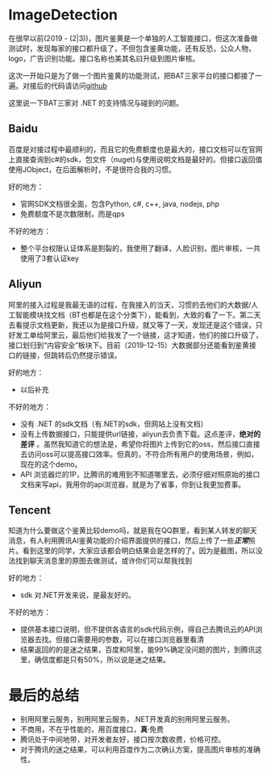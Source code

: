 # ImageDetection

在很早以前(2019 - (2|3))，图片鉴黄是一个单独的人工智能接口，但这次准备做测试时，发现每家的接口都升级了，不但包含鉴黄功能，还有反恐，公众人物，logo，广告识别功能。接口名称也美其名曰升级到图片审核。

这次一开始只是为了做一个图片鉴黄的功能测试，把BAT三家平台的接口都接了一遍。对接后的代码请访问[github](https://github.com/dogvane/ImageDetection)

这里说一下BAT三家对 .NET 的支持情况与碰到的问题。

## Baidu

百度是对接过程中最顺利的，而且它的免费额度也是最大的，接口文档可以在官网上直接查询到c#的sdk，包文件（nuget)与使用说明文档是最好的。但接口返回值使用JObject，在后面解析时，不是很符合我的习惯。

好的地方：
* 官网SDK文档很全面，包含Python, c#, c++, java, nodejs, php
* 免费额度不是次数限制，而是qps

不好的地方：
* 整个平台权限认证体系是割裂的，我使用了翻译，人脸识别，图片审核，一共使用了3套认证key

## Aliyun

阿里的接入过程是我最无语的过程，在我接入的当天，习惯的去他们的大数据/人工智能模块找文档（BT也都是在这个分类下），能看到，大致的看了一下。第二天去看提示文档更新，我还以为是接口升级，就又等了一天，发现还是这个错误，只好发工单给阿里云，最后他们给我发了一个链接，这才知道，他们的接口升级了，接口划归到“内容安全”板块下。目前（2019-12-15）大数据部分还能看到鉴黄接口的链接，但跳转后仍然提示错误。

好的地方：
* 以后补充

不好的地方：
* 没有 .NET 的sdk文档（有.NET的sdk，但网站上没有文档）
* 没有上传数据接口，只能提供url链接，aliyun去负责下载。这点差评，**绝对的差评** 。虽然我知道它的想法是，希望你将图片上传到它的oss，然后接口直接去访问oss可以提高接口效率。但真的，不符合所有用户的使用场景，例如，现在的这个demo。
* API 浏览器烂的1P，比腾讯的难用到不知道哪里去，必须仔细对照原始的接口文档来写api，我用你的api浏览器，就是为了省事，你到让我更加费事。

## Tencent

知道为什么要做这个鉴黄比较demo吗，就是我在QQ群里，看到某人转发的聊天消息，有人利用腾讯AI鉴黄功能的介绍界面提供的接口，然后上传了一些***正常***照片。看到这里的同学，大家应该都会明白结果会是怎样的了。因为是截图，所以没法找到聊天消息里的原图去做测试，或许你们可以帮我找到

好的地方：
* sdk 对.NET开发来说，是最友好的。

不好的地方：
* 提供基本接口说明，但不提供各语言的sdk代码示例，得自己去腾讯云的API浏览器去找。但接口需要用的参数，可以在接口浏览器里看清
* 结果返回的的是迷之结果，百度和阿里，能99%确定没问题的图片，到腾讯这里，确信度都是只有50%，所以说是迷之结果。


# 最后的总结

* 别用阿里云服务，别用阿里云服务，.NET开发真的别用阿里云服务。
* 不商用，不在乎性能的，用百度接口，**真**·免费
* 腾讯处于中间地带，对开发者友好，接口按次数收费，价格可控。
* 对于腾讯的迷之结果，可以利用百度作为二次确认方案，提高图片审核的准确性。





